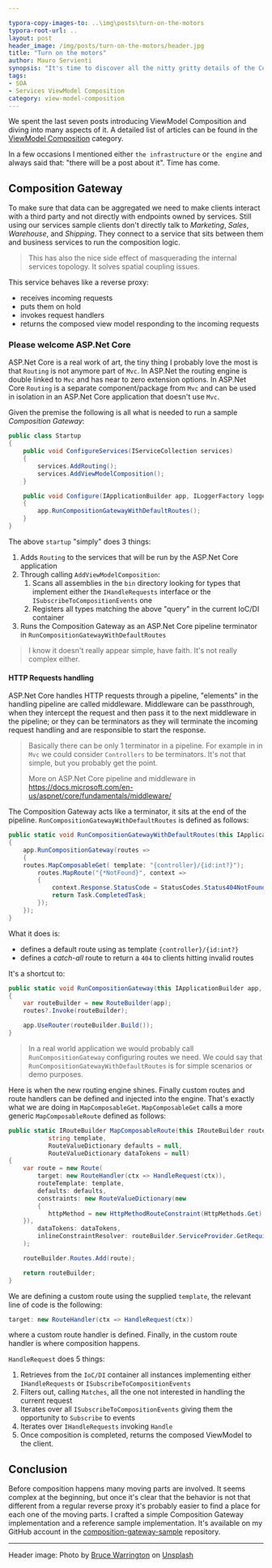 ```yaml
---

typora-copy-images-to: ..\img\posts\turn-on-the-motors
typora-root-url: ..
layout: post
header_image: /img/posts/turn-on-the-motors/header.jpg
title: "Turn on the motors"
author: Mauro Servienti
synopsis: "It's time to discover all the nitty gritty details of the Composition Gateway. It's going to be a roller-coaster ride from ASP.Net Core Routing to the composition engine and back. Fasten your seat belt and enjoy the ride!"
tags:
- SOA
- Services ViewModel Composition
category: view-model-composition
---
```


We spent the last seven posts introducing ViewModel Composition and diving into many aspects of it. A detailed list of articles can be found in the [ViewModel Composition](https://milestone.topics.it/categories/view-model-composition.html) category.

In a few occasions I mentioned either `the infrastructure` or `the engine` and always said that: "there will be a post about it". Time has come.

## Composition Gateway

To make sure that data can be aggregated we need to make clients interact with a third party and not directly with endpoints owned by services. Still using our services sample clients don't directly talk to *Marketing*, *Sales*, *Warehouse*, and *Shipping*. They connect to a service that sits between them and business services to run the composition logic.

>  This has also the nice side effect of masquerading the internal services topology. It solves spatial coupling issues.

This service behaves like a reverse proxy:

- receives incoming requests
- puts them on hold
- invokes request handlers
- returns the composed view model responding to the incoming requests

### Please welcome ASP.Net Core

ASP.Net Core is a real work of art, the tiny thing I probably love the most is that `Routing` is not anymore part of `Mvc`. In ASP.Net the routing engine is double linked to `Mvc` and has near to zero extension options. In ASP.Net Core `Routing` is a separate component/package from `Mvc` and can be used in isolation in an ASP.Net Core application that doesn't use `Mvc`.

Given the premise the following is all what is needed to run a sample *Composition Gateway*:

```csharp
public class Startup
{
	public void ConfigureServices(IServiceCollection services)
	{
		services.AddRouting();
		services.AddViewModelComposition();
	}

	public void Configure(IApplicationBuilder app, ILoggerFactory loggerFactory)
	{
		app.RunCompositionGatewayWithDefaultRoutes();
	}
}
```

The above `startup` "simply" does 3 things:

1. Adds `Routing` to the services that will be run by the ASP.Net Core application
2. Through calling `AddViewModelComposition`:
   1. Scans all assemblies in the `bin` directory looking for types that implement either the `IHandleRequests` interface or the `ISubscribeToCompositionEvents` one
   2. Registers all types matching the above "query" in the current IoC/DI container
3. Runs the Composition Gateway as an ASP.Net Core pipeline terminator in `RunCompositionGatewayWithDefaultRoutes`

> I know it doesn't really appear simple, have faith. It's not really complex either.

#### HTTP Requests handling

ASP.Net Core handles HTTP requests through a pipeline, "elements" in the handling pipeline are called middleware. Middleware can be passthrough, when they intercept the request and then pass it to the next middleware in the pipeline; or they can be terminators as they will terminate the incoming request handling and are responsible to start the response.

> Basically there can be only 1 terminator in a pipeline. For example in in `Mvc` we could consider `Controllers` to be terminators. It's not that simple, but you probably get the point.
>
> More on ASP.Net Core pipeline and middleware in <https://docs.microsoft.com/en-us/aspnet/core/fundamentals/middleware/>

The Composition Gateway acts like a terminator, it sits at the end of the pipeline. `RunCompositionGatewayWithDefaultRoutes` is defined as follows:

```csharp
public static void RunCompositionGatewayWithDefaultRoutes(this IApplicationBuilder app)
{
    app.RunCompositionGateway(routes =>
    {
	routes.MapComposableGet( template: "{controller}/{id:int?}");
        routes.MapRoute("{*NotFound}", context =>
        {
            context.Response.StatusCode = StatusCodes.Status404NotFound;
            return Task.CompletedTask;
        });
    });
}
```

What it does is:

- defines a default route using as template `{controller}/{id:int?}`
- defines a *catch-all* route to return a `404` to clients hitting invalid routes

It's a shortcut to:

```csharp
public static void RunCompositionGateway(this IApplicationBuilder app, Action<IRouteBuilder> routes = null)
{
    var routeBuilder = new RouteBuilder(app);
    routes?.Invoke(routeBuilder);

    app.UseRouter(routeBuilder.Build());
}
```

> In a real world application we would probably call `RunCompositionGateway` configuring routes we need. We could say that `RunCompositionGatewayWithDefaultRoutes` is for simple scenarios or demo purposes.

Here is when the new routing engine shines. Finally custom routes and route handlers can be defined and injected into the engine. That's exactly what we are doing in `MapComposableGet`. `MapComposableGet` calls a more generic `MapComposableRoute` defined as follows:

```csharp
public static IRouteBuilder MapComposableRoute(this IRouteBuilder routeBuilder,
           string template,
           RouteValueDictionary defaults = null,
           RouteValueDictionary dataTokens = null)
{
    var route = new Route(
    	target: new RouteHandler(ctx => HandleRequest(ctx)),
        routeTemplate: template,
        defaults: defaults,
        constraints: new RouteValueDictionary(new
        {
           httpMethod = new HttpMethodRouteConstraint(HttpMethods.Get)
	}),
        dataTokens: dataTokens,
        inlineConstraintResolver: routeBuilder.ServiceProvider.GetRequiredService<IInlineConstraintResolver>()
    );

    routeBuilder.Routes.Add(route);

    return routeBuilder;
}
```

We are defining a custom route using the supplied `template`, the relevant line of code is the following:

```csharp
target: new RouteHandler(ctx => HandleRequest(ctx))
```

where a custom route handler is defined. Finally, in the custom route handler is where composition happens.

`HandleRequest` does 5 things:

1. Retrieves from the `IoC/DI` container all instances implementing either `IHandleRequests` or `ISubscribeToCompositionEvents`
2. Filters out, calling `Matches`, all the one not interested in handling the current request
3. Iterates over all `ISubscribeToCompositionEvents` giving them the opportunity to `Subscribe` to events
4. Iterates over `IHandleRequests`  invoking `Handle` 
5. Once composition is completed, returns the composed ViewModel to the client.

## Conclusion

Before composition happens many moving parts are involved. It seems complex at the beginning, but once it's clear that the behavior is not that different from a regular reverse proxy it's probably easier to find a place for each one of the moving parts. I crafted a simple Composition Gateway implementation and a reference sample implementation. It's available on my GitHub account in the [composition-gateway-sample](https://github.com/mauroservienti/composition-gateway-sample) repository.

---

Header image: Photo by [Bruce Warrington](https://unsplash.com/photos/-gcMdCCo_ys?utm_source=unsplash&utm_medium=referral&utm_content=creditCopyText) on [Unsplash](https://unsplash.com/search/photos/motor?utm_source=unsplash&utm_medium=referral&utm_content=creditCopyText)
